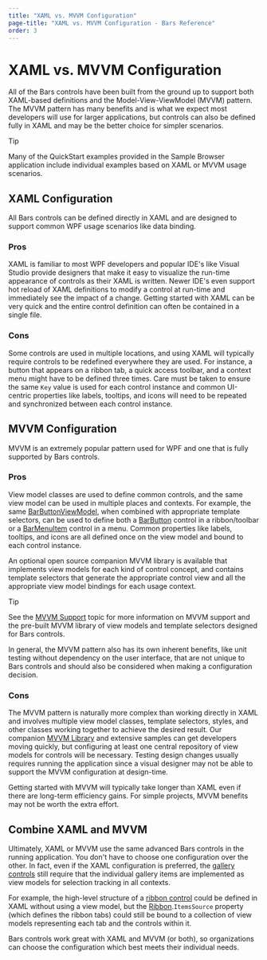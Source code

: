 ```yaml
---
title: "XAML vs. MVVM Configuration"
page-title: "XAML vs. MVVM Configuration - Bars Reference"
order: 3
---
```

# XAML vs. MVVM Configuration

All of the Bars controls have been built from the ground up to support both XAML-based definitions and the Model-View-ViewModel (MVVM) pattern. The MVVM pattern has many benefits and is what we expect most developers will use for larger applications, but controls can also be defined fully in XAML and may be the better choice for simpler scenarios.

> [!TIP]
> Many of the QuickStart examples provided in the Sample Browser application include individual examples based on XAML or MVVM usage scenarios.

## XAML Configuration

All Bars controls can be defined directly in XAML and are designed to support common WPF usage scenarios like data binding.

### Pros

XAML is familiar to most WPF developers and popular IDE's like Visual Studio provide designers that make it easy to visualize the run-time appearance of controls as their XAML is written. Newer IDE's even support hot reload of XAML definitions to modify a control at run-time and immediately see the impact of a change.  Getting started with XAML can be very quick and the entire control definition can often be contained in a single file.

### Cons

Some controls are used in multiple locations, and using XAML will typically require controls to be redefined everywhere they are used. For instance, a button that appears on a ribbon tab, a quick access toolbar, and a context menu might have to be defined three times.  Care must be taken to ensure the same `Key` value is used for each control instance and common UI-centric properties like labels, tooltips, and icons will need to be repeated and synchronized between each control instance.

## MVVM Configuration

MVVM is an extremely popular pattern used for WPF and one that is fully supported by Bars controls.

### Pros

View model classes are used to define common controls, and the same view model can be used in multiple places and contexts. For example, the same [BarButtonViewModel](xref:@ActiproUIRoot.Controls.Bars.Mvvm.BarButtonViewModel), when combined with appropriate template selectors, can be used to define both a [BarButton](xref:@ActiproUIRoot.Controls.Bars.BarButton) control in a ribbon/toolbar or a [BarMenuItem](xref:@ActiproUIRoot.Controls.Bars.BarMenuItem) control in a menu. Common properties like labels, tooltips, and icons are all defined once on the view model and bound to each control instance.

An optional open source companion MVVM library is available that implements view models for each kind of control concept, and contains template selectors that generate the appropriate control view and all the appropriate view model bindings for each usage context.

> [!TIP]
> See the [MVVM Support](mvvm-support.md) topic for more information on MVVM support and the pre-built MVVM library of view models and template selectors designed for Bars controls.

In general, the MVVM pattern also has its own inherent benefits, like unit testing without dependency on the user interface, that are not unique to Bars controls and should also be considered when making a configuration decision.

### Cons

The MVVM pattern is naturally more complex than working directly in XAML and involves multiple view model classes, template selectors, styles, and other classes working together to achieve the desired result.  Our companion [MVVM Library](mvvm-support.md) and extensive samples can get developers moving quickly, but configuring at least one central repository of view models for controls will be necessary.  Testing design changes usually requires running the application since a visual designer may not be able to support the MVVM configuration at design-time.

Getting started with MVVM will typically take longer than XAML even if there are long-term efficiency gains. For simple projects, MVVM benefits may not be worth the extra effort.

## Combine XAML and MVVM

Ultimately, XAML or MVVM use the same advanced Bars controls in the running application. You don't have to choose one configuration over the other.  In fact, even if the XAML configuration is preferred, the [gallery controls](controls/gallery.md) still require that the individual gallery items are implemented as view models for selection tracking in all contexts.

For example, the high-level structure of a [ribbon control](ribbon-features/index.md) could be defined in XAML without using a view model, but the [Ribbon](xref:@ActiproUIRoot.Controls.Bars.Ribbon).`ItemsSource` property (which defines the ribbon tabs) could still be bound to a collection of view models representing each tab and the controls within it.

Bars controls work great with XAML and MVVM (or both), so organizations can choose the configuration which best meets their individual needs.